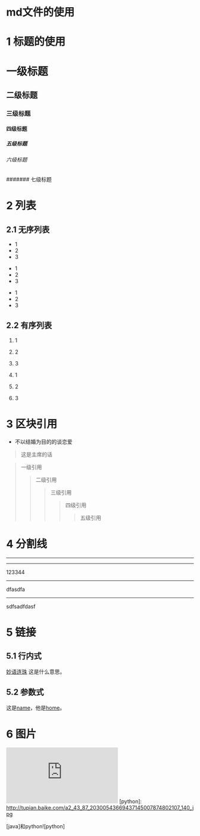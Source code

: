 # md文件的使用
# 1 标题的使用

# 一级标题
## 二级标题
### 三级标题
#### 四级标题
##### 五级标题
###### 六级标题
####### 七级标题

# 2 列表

## 2.1 无序列表
* 1
* 2
* 3
+ 1
+ 2
+ 3
- 1
- 2
- 3

## 2.2 有序列表

1. 1
2. 2
3. 3


4. 1
3. 2
2. 3

# 3 区块引用

* 不以结婚为目的的谈恋爱
> 这是主席的话

> 一级引用
>> 二级引用
>>> 三级引用
>>>> 四级引用
>>>>> 五级引用


# 4 分割线

---

---
123344
***
dfasdfa
___
sdfsadfdasf

# 5 链接

## 5.1 行内式

[妙语连珠](http://www.baidu.com "名字") 这是什么意思。

## 5.2 参数式
[name]: http://www.baidu.com/name "名称"
[home]: http://www.baidu.com/home "主页"

这是[name]，他是[home]。

# 6 图片

![java](http://tupian.baike.com/a2_43_87_20300543669437145007874802107_140_jpg.html "Java")
[python]: http://tupian.baike.com/a2_43_87_20300543669437145007874802107_140_jpg

[java]和python![python]


